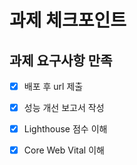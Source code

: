 # 과제 체크포인트

## 과제 요구사항 만족

- [x] 배포 후 url 제출
- [x] 성능 개선 보고서 작성

- [x] Lighthouse 점수 이해
- [x] Core Web Vital 이해
